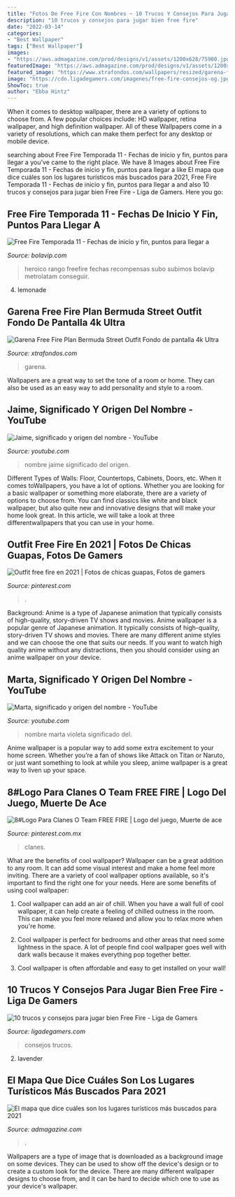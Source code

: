 ```yaml
---
title: "Fotos De Free Fire Con Nombres ~ 10 Trucos Y Consejos Para Jugar Bien Free Fire"
description: "10 trucos y consejos para jugar bien free fire"
date: "2022-03-14"
categories:
- "Best Wallpaper"
tags: ["Best Wallpaper"]
images:
- "https://aws.admagazine.com/prod/designs/v1/assets/1200x628/75900.jpg"
featuredImage: "https://aws.admagazine.com/prod/designs/v1/assets/1200x628/75900.jpg"
featured_image: "https://www.xtrafondos.com/wallpapers/resized/garena-free-fire-plan-bermuda-street-outfit-6228.jpg?s=large"
image: "https://cdn.ligadegamers.com/imagenes/free-fire-consejos-og.jpg"
ShowToc: true
author: "Ebba Hintz"
---
```



When it comes to desktop wallpaper, there are a variety of options to choose from. A few popular choices include: HD wallpaper, retina wallpaper, and high definition wallpaper. All of these Wallpapers come in a variety of resolutions, which can make them perfect for any desktop or mobile device. 

	

		
searching about Free Fire Temporada 11 - Fechas de inicio y fin, puntos para llegar a you've came to the right place. We have 8 Images about Free Fire Temporada 11 - Fechas de inicio y fin, puntos para llegar a like El mapa que dice cuáles son los lugares turísticos más buscados para 2021, Free Fire Temporada 11 - Fechas de inicio y fin, puntos para llegar a and also 10 trucos y consejos para jugar bien Free Fire - Liga de Gamers. Here you go:
		
    
## Free Fire Temporada 11 - Fechas De Inicio Y Fin, Puntos Para Llegar A

<img loading=lazy src="https://bolavip.com/__export/1566956680667/sites/bolavip/img/2019/08/27/temporada_xi_1_crop1566956680076.jpg_242310155.jpg" onerror="this.onerror=null;this.src='https://tse1.mm.bing.net/th?id=OIP.u5hpTslVMC239olDnsMOCQHaEk&amp;pid=15.1';" alt="Free Fire Temporada 11 - Fechas de inicio y fin, puntos para llegar a">

_Source: bolavip.com_

>heroico rango freefire fechas recompensas subo subimos bolavip metrolatam conseguir. 

	

4. lemonade 

    
## Garena Free Fire Plan Bermuda Street Outfit Fondo De Pantalla 4k Ultra

<img loading=lazy src="https://www.xtrafondos.com/wallpapers/resized/garena-free-fire-plan-bermuda-street-outfit-6228.jpg?s=large" onerror="this.onerror=null;this.src='https://tse1.mm.bing.net/th?id=OIP.V0dSFhNbuElAJehOhsFy8QHaDt&amp;pid=15.1';" alt="Garena Free Fire Plan Bermuda Street Outfit Fondo de pantalla 4k Ultra">

_Source: xtrafondos.com_

>garena. 

	

Wallpapers are a great way to set the tone of a room or home. They can also be used as an easy way to add personality and style to a room.

    
## Jaime, Significado Y Origen Del Nombre - YouTube

<img loading=lazy src="https://i.ytimg.com/vi/R9x-RIoMkXw/maxresdefault.jpg" onerror="this.onerror=null;this.src='https://tse2.mm.bing.net/th?id=OIP.zBlQqlPD79TD6GM1S3GB1AHaEK&amp;pid=15.1';" alt="Jaime, significado y origen del nombre - YouTube">

_Source: youtube.com_

>nombre jaime significado del origen. 

	

Different Types of Walls: Floor, Countertops, Cabinets, Doors, etc.
When it comes toWallpapers, you have a lot of options. Whether you are looking for a basic wallpaper or something more elaborate, there are a variety of options to choose from. You can find classics like white and black wallpaper, but also quite new and innovative designs that will make your home look great. In this article, we will take a look at three differentwallpapers that you can use in your home.

    
## Outfit Free Fire En 2021 | Fotos De Chicas Guapas, Fotos De Gamers

<img loading=lazy src="https://i.pinimg.com/736x/a0/68/6e/a0686e40ed3868717c575e411da312a6.jpg" onerror="this.onerror=null;this.src='https://tse1.mm.bing.net/th?id=OIP.zfSSVC6DVjhA1OgEoTChbwHaNe&amp;pid=15.1';" alt="Outfit free fire en 2021 | Fotos de chicas guapas, Fotos de gamers">

_Source: pinterest.com_

>. 

	

Background: Anime is a type of Japanese animation that typically consists of high-quality, story-driven TV shows and movies.
Anime wallpaper is a popular genre of Japanese animation. It typically consists of high-quality, story-driven TV shows and movies. There are many different anime styles and we can choose the one that suits our needs. If you want to watch high quality anime without any distractions, then you should consider using an anime wallpaper on your device.

    
## Marta, Significado Y Origen Del Nombre - YouTube

<img loading=lazy src="https://i.ytimg.com/vi/3MSQ7ZqTC0k/maxresdefault.jpg" onerror="this.onerror=null;this.src='https://tse4.mm.bing.net/th?id=OIP.aR8JAyVTM_LzA0FADiAl9gHaEK&amp;pid=15.1';" alt="Marta, significado y origen del nombre - YouTube">

_Source: youtube.com_

>nombre marta violeta significado del. 

	

Anime wallpaper is a popular way to add some extra excitement to your home screen. Whether you’re a fan of shows like Attack on Titan or Naruto, or just want something to look at while you sleep, anime wallpaper is a great way to liven up your space.

    
## 8#Logo Para Clanes O Team FREE FIRE | Logo Del Juego, Muerte De Ace

<img loading=lazy src="https://i.pinimg.com/736x/fe/af/3f/feaf3f200dcd46849ff733e70d3158b4.jpg" onerror="this.onerror=null;this.src='https://tse1.mm.bing.net/th?id=OIP.54JhjbUhJKvemwiYnd0UQAHaHa&amp;pid=15.1';" alt="8#Logo Para Clanes O Team FREE FIRE | Logo del juego, Muerte de ace">

_Source: pinterest.com.mx_

>clanes. 

	

What are the benefits of cool wallpaper?
Wallpaper can be a great addition to any room. It can add some visual interest and make a home feel more inviting. There are a variety of cool wallpaper options available, so it's important to find the right one for your needs. Here are some benefits of using cool wallpaper: 
1. Cool wallpaper can add an air of chill. When you have a wall full of cool wallpaper, it can help create a feeling of chilled outness in the room. This can make you feel more relaxed and allow you to relax more when you're home. 

2. Cool wallpaper is perfect for bedrooms and other areas that need some lightness in the space. A lot of people find cool wallpaper goes well with dark walls because it makes everything pop together better. 

3. Cool wallpaper is often affordable and easy to get installed on your wall!

    
## 10 Trucos Y Consejos Para Jugar Bien Free Fire - Liga De Gamers

<img loading=lazy src="https://cdn.ligadegamers.com/imagenes/free-fire-consejos-og.jpg" onerror="this.onerror=null;this.src='https://tse2.mm.bing.net/th?id=OIP.7poMWNL5jVkcYQlnWhEeWAHaD4&amp;pid=15.1';" alt="10 trucos y consejos para jugar bien Free Fire - Liga de Gamers">

_Source: ligadegamers.com_

>consejos trucos. 

	

2. lavender 

    
## El Mapa Que Dice Cuáles Son Los Lugares Turísticos Más Buscados Para 2021

<img loading=lazy src="https://aws.admagazine.com/prod/designs/v1/assets/1200x628/75900.jpg" onerror="this.onerror=null;this.src='https://tse1.mm.bing.net/th?id=OIP.fTqWhCuTKzaLnTQf73hmFQHaD4&amp;pid=15.1';" alt="El mapa que dice cuáles son los lugares turísticos más buscados para 2021">

_Source: admagazine.com_

>. 

	

Wallpapers are a type of image that is downloaded as a background image on some devices. They can be used to show off the device's design or to create a custom look for the device. There are many different wallpaper designs to choose from, and it can be hard to decide which one to use as your device's wallpaper.

